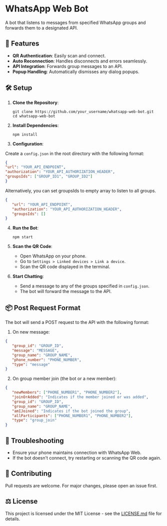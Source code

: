 # WhatsApp Web Bot

A bot that listens to messages from specified WhatsApp groups and forwards them to a designated API.

## 🚀 Features

- **QR Authentication**: Easily scan and connect.
- **Auto Reconnection**: Handles disconnects and errors seamlessly.
- **API Integration**: Forwards group messages to an API.
- **Popup Handling**: Automatically dismisses any dialog popups.

## 🛠 Setup

1. **Clone the Repository**:
   ```
   git clone https://github.com/your_username/whatsapp-web-bot.git
   cd whatsapp-web-bot
   ```

2. **Install Dependencies**:
   ```
   npm install
   ```

3. **Configuration**:

Create a `config.json` in the root directory with the following format:

```json
{
"url": "YOUR_API_ENDPOINT",
"authorization": "YOUR_API_AUTHORIZATION_HEADER",
"groupsIds": ["GROUP_ID1", "GROUP_ID2"]
}
```

Alternatively, you can set groupsIds to empty array to listen to all groups.
```json
{
   "url": "YOUR_API_ENDPOINT",
   "authorization": "YOUR_API_AUTHORIZATION_HEADER",
   "groupsIds": []
}
```

4. **Run the Bot**:
   ```
   npm start
   ```

5. **Scan the QR Code**:
    - Open WhatsApp on your phone.
    - Go to `Settings > Linked devices > Link a device`.
    - Scan the QR code displayed in the terminal.


6. **Start Chatting**:
    - Send a message to any of the groups specified in `config.json`.
    - The bot will forward the message to the API.


## 📦 Post Request Format

The bot will send a POST request to the API with the following format:

1. On new message:
```json
{
   "group_id": "GROUP_ID",
   "message": "MESSAGE",
   "group_name": "GROUP_NAME",
   "phone_number": "PHONE_NUMBER",
   "type": "message"
}
```

2. On group member join (the bot or a new member):
```json
{
   "newMembers": ["PHONE_NUMBER1", "PHONE_NUMBER2"],
   "joinOrAdded": "Indicates if the member joined or was added",
   "group_id": "GROUP_ID",
   "group_name": "GROUP_NAME",
   "amIJoined": "Indicates if the bot joined the group",
   "allParticipants": ["PHONE_NUMBER1", "PHONE_NUMBER2"],
   "type": "group_join"
}
```


## 🔧 Troubleshooting

- Ensure your phone maintains connection with WhatsApp Web.
- If the bot doesn't connect, try restarting or scanning the QR code again.

## 📝 Contributing

Pull requests are welcome. For major changes, please open an issue first.

## ⚖️ License

This project is licensed under the MIT License - see the [LICENSE.md](LICENSE.md) file for details.
